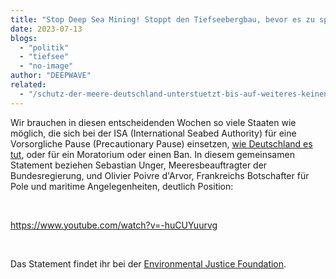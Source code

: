 ```yaml
---
title: "Stop Deep Sea Mining! Stoppt den Tiefseebergbau, bevor es zu spät ist"
date: 2023-07-13
blogs: 
  - "politik"
  - "tiefsee"
  - "no-image"
author: "DEEPWAVE"
related: 
  - "/schutz-der-meere-deutschland-unterstuetzt-bis-auf-weiteres-keinen-tiefseebergbau/"
---
```


Wir brauchen in diesen entscheidenden Wochen so viele Staaten wie möglich, die sich bei der ISA (International Seabed Authority) für eine Vorsorgliche Pause (Precautionary Pause) einsetzen, [wie Deutschland es tut](https://www.deepwave.org/schutz-der-meere-deutschland-unterstuetzt-bis-auf-weiteres-keinen-tiefseebergbau/), oder für ein Moratorium oder einen Ban. In diesem gemeinsamen Statement beziehen Sebastian Unger, Meeresbeauftragter der Bundesregierung, und Olivier Poivre d'Arvor, Frankreichs Botschafter für Pole und maritime Angelegenheiten, deutlich Position:

 

https://www.youtube.com/watch?v=-huCUYuurvg

 

Das Statement findet ihr bei der [Environmental Justice Foundation](https://www.youtube.com/@EnvironmentalJusticeFoundation).
